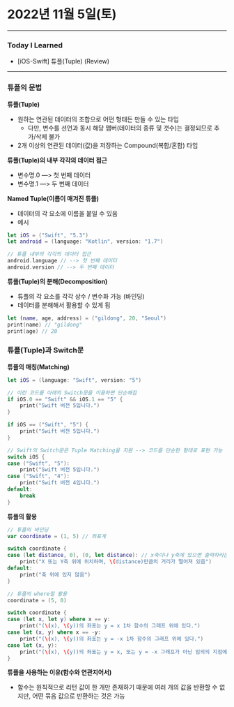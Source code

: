 # 2022년 11월 5일(토)

----

### Today I Learned 

- [iOS-Swift] 튜플(Tuple) (Review)

---

### 튜플의 문법

**튜플(Tuple)**

- 원하는 연관된 데이터의 조합으로 어떤 형태든 만들 수 있는 타입
  - 다만, 변수를 선언과 동시 해당 맴버(데이터의 종류 및 갯수)는 결정되므로 추가/삭제 불가
- 2개 이상의 연관된 데이터(값)을 저장하는 Compound(복합/혼합) 타입

**튜플(Tuple)의 내부 각각의 데이터 접근**

- 변수명.0 —> 첫 번째 데이터
- 변수명.1 —> 두 번째 데이터

**Named Tuple(이름이 매겨진 튜플)**

- 데이터의 각 요소에 이름을 붙일 수 있음
- 예시

```swift
let iOS = ("Swift", "5.3")
let android = (language: "Kotlin", version: "1.7")

// 튜플 내부의 각각의 데이터 접근 
android.language // --> 첫 번째 데이터 
android.version // --> 두 번째 데이터 
```

**튜플(Tuple)의 분해(Decomposition)**

- 튜플의 각 요소를 각각 상수 / 변수화 가능 (바인딩)
- 데이터를 분해해서 활용할 수 있게 됨

```swift
let (name, age, address) = ("gildong", 20, "Seoul")
print(name) // "gildong"
print(age) // 20
```

### 튜플(Tuple)과 Switch문

**튜플의 매칭(Matching)**

```swift
let iOS = (language: "Swift", version: "5")

// 이런 코드를 아래의 Switch문을 이용하면 단순해짐 
if iOS.0 == "Swift" && iOS.1 == "5" {
    print("Swift 버전 5입니다.")
}

if iOS == ("Swift", "5") {
    print("Swift 버전 5입니다.") 
}

// Swift의 Switch문은 Tuple Matching을 지원 --> 코드를 단순한 형태로 표현 가능 
switch iOS {
case ("Swift", "5"):
    print("Swift 버전 5입니다.")
case ("Swift", "4"):
    print("Swift 버전 4입니다.")
default: 
    break 
}
```

**튜플의 활용**

```swift
// 튜플의 바인딩 
var coordinate = (1, 5) // 좌표계 

switch coordinate {
case (let distance, 0), (0, let distance): // x축이나 y축에 있으면 출력하라는 코드 
    print("X 또는 Y축 위에 위치하며, \(distance)만큼의 거리가 떨어져 있음") 
default:
    print("축 위에 있지 않음") 
}

// 튜플의 where절 활용 
coordinate = (5, 0)

switch coordinate {
case (let x, let y) where x == y:
    print("(\(x), \(y))의 좌표는 y = x 1차 함수의 그래프 위에 있다.")
case let (x, y) where x == -y:
    print("(\(x), \(y))의 좌표는 y = -x 1차 함수의 그래프 위에 있다.")
case let (x, y):
    print("(\(x), \(y))의 좌표는 y = x, 또는 y = -x 그래프가 아닌 임의의 지점에 있다.")
}
```

**튜플을 사용하는 이유(함수와 연관지어서)**

- 함수는 원칙적으로 리턴 값이 한 개만 존재하기 때문에 여러 개의 값을 반환할 수 없지만, 어떤 묶음 값으로 반환하는 것은 가능